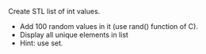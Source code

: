 Create STL list of int values.
 *  Add 100 random values in it (use rand() function of C).
 *   Display all unique elements in list
 *   Hint: use set.
